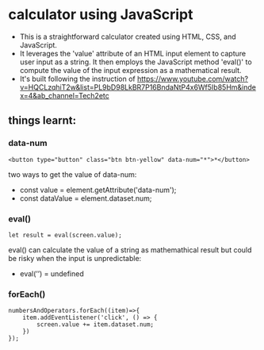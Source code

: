 # calculator using JavaScript
- This is a straightforward calculator created using HTML, CSS, and JavaScript.
- It leverages the 'value' attribute of an HTML input element to capture user input as a string. It then employs the JavaScript method 'eval()' to compute the value of the input expression as a mathematical result.
- It's built following the instruction of https://www.youtube.com/watch?v=HQCLzqhiT2w&list=PL9bD98LkBR7P16BndaNtP4x6Wf5Ib85Hm&index=4&ab_channel=Tech2etc

## things learnt:
### data-num
```
<button type="button" class="btn btn-yellow" data-num="*">*</button>
```
two ways to get the value of data-num:
- const value = element.getAttribute('data-num');
- const dataValue = element.dataset.num;

### eval()
```
let result = eval(screen.value);
```
eval() can calculate the value of a string as mathemathical result but could be risky when the input is unpredictable:

- eval(’’) = undefined

### forEach()
```
numbersAndOperators.forEach((item)=>{
    item.addEventListener('click', () => {
        screen.value += item.dataset.num;
    })
});
```

